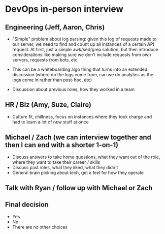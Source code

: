 # DevOps in-person interview 
## Engineering (Jeff, Aaron, Chris)

* "Simple" problem about log parsing: given this log of requests made to our server, we need to find and count up all instances of a certain API request. At first, just a simple awk/sed/grep solution, but then introduce considerations like making sure we don't include requests from own servers, requests from bots, etc

* This can be a whiteboarding algo thing that turns into an extended discussion (where do the logs come from, can we do analytics as the logs come in rather than post-hoc, etc)

* Discussion about previous roles, how they worked in a team 

## HR / Biz (Amy, Suze, Claire) 

* Culture fit, chillness, focus on instances where they took charge and had to learn a lot of new stuff at once

## Michael / Zach (we can interview together and then I can end with a shorter 1-on-1)
* Discuss answers to take home questions, what they want out of the role, where they want to take their career / skills
* Discuss past roles, what they liked, what they didn't
* General brain picking about tech, get a feel for how they operate

## Talk with Ryan / follow up with Michael or Zach

## Final decision 
* Yes
* No
* There are no other choices
